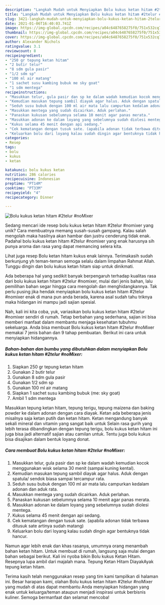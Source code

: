 ```yaml
---
description: "Langkah Mudah untuk Menyiapkan Bolu kukus ketan hitam #2telur #noMixer yang Lezat"
title: "Langkah Mudah untuk Menyiapkan Bolu kukus ketan hitam #2telur #noMixer yang Lezat"
slug: 3421-langkah-mudah-untuk-menyiapkan-bolu-kukus-ketan-hitam-2telur-nomixer-yang-lezat
date: 2021-01-06T16:40:03.741Z
image: https://img-global.cpcdn.com/recipes/a04c6487658275f0/751x532cq70/bolu-kukus-ketan-hitam-2telur-nomixer-foto-resep-utama.jpg
thumbnail: https://img-global.cpcdn.com/recipes/a04c6487658275f0/751x532cq70/bolu-kukus-ketan-hitam-2telur-nomixer-foto-resep-utama.jpg
cover: https://img-global.cpcdn.com/recipes/a04c6487658275f0/751x532cq70/bolu-kukus-ketan-hitam-2telur-nomixer-foto-resep-utama.jpg
author: Alexander Nichols
ratingvalue: 3.1
reviewcount: 8
recipeingredient:
- "250 gr tepung ketan hitam"
- "2 butir telur"
- "8 sdm gula pasir"
- "1/2 sdm sp"
- "100 ml air matang"
- "1 sachet susu kambing bubuk me sky goat"
- "1 sdm mentega"
recipeinstructions:
- "Masukkan telur, gula pasir dan sp ke dalam wadah kemudian kocok menggunakan wisk selama 30 menit (sampai kuning kental)."
- "Kemudian masukan tepung sambil diayak agar halus. Aduk dengan spatula/ sendok biasa sampai tercampur rata."
- "Seduh susu bubuk dengan 100 ml air mata lalu campurkan kedalam adonan dan aduk rata."
- "Masukkan mentega yang sudah dicairkan. Aduk perlahan."
- "Panaskan kukusan sebelumnya selama 10 menit agar panas merata."
- "Masukkan adonan ke dalam loyang yang sebelumnya sudah diolesi mentega."
- "Kukus selama 45 menit dengan api sedang."
- "Cek kematangan dengan tusuk sate. (apabila adonan tidak terbawa ditusuk sate artinya sudah matang)"
- "Keluarkan bolu dari loyang kalau sudah dingin agar bentuknya tidak hancur."
categories:
- Resep
tags:
- bolu
- kukus
- ketan

katakunci: bolu kukus ketan 
nutrition: 286 calories
recipecuisine: Indonesian
preptime: "PT14M"
cooktime: "PT33M"
recipeyield: "4"
recipecategory: Dinner

---
```



![Bolu kukus ketan hitam #2telur #noMixer](https://img-global.cpcdn.com/recipes/a04c6487658275f0/751x532cq70/bolu-kukus-ketan-hitam-2telur-nomixer-foto-resep-utama.jpg)

Sedang mencari ide resep bolu kukus ketan hitam #2telur #nomixer yang unik? Cara membuatnya memang susah-susah gampang. Kalau salah mengolah maka hasilnya akan hambar dan justru cenderung tidak enak. Padahal bolu kukus ketan hitam #2telur #nomixer yang enak harusnya sih punya aroma dan rasa yang dapat memancing selera kita.

Lihat juga resep Bolu ketan hitam kukus enak lainnya. Terimakasih sudah berkunjung yh teman-teman semoga selalu dalam limpahan Rahmat Allah. Tunggu dingin dan bolu kukus ketan hitam siap untuk dinikmati.

Ada beberapa hal yang sedikit banyak berpengaruh terhadap kualitas rasa dari bolu kukus ketan hitam #2telur #nomixer, mulai dari jenis bahan, lalu pemilihan bahan segar hingga cara mengolah dan menghidangkannya. Tak perlu pusing jika hendak menyiapkan bolu kukus ketan hitam #2telur #nomixer enak di mana pun anda berada, karena asal sudah tahu triknya maka hidangan ini mampu jadi sajian spesial.


Nah, kali ini kita coba, yuk, variasikan bolu kukus ketan hitam #2telur #nomixer sendiri di rumah. Tetap berbahan yang sederhana, sajian ini bisa memberi manfaat dalam membantu menjaga kesehatan tubuhmu sekeluarga. Anda bisa membuat Bolu kukus ketan hitam #2telur #noMixer memakai 7 jenis bahan dan 9 tahap pembuatan. Berikut ini cara untuk menyiapkan hidangannya.

<!--inarticleads1-->

##### Bahan-bahan dan bumbu yang dibutuhkan dalam menyiapkan Bolu kukus ketan hitam #2telur #noMixer:

1. Siapkan 250 gr tepung ketan hitam
1. Gunakan 2 butir telur
1. Gunakan 8 sdm gula pasir
1. Gunakan 1/2 sdm sp
1. Gunakan 100 ml air matang
1. Siapkan 1 sachet susu kambing bubuk (me: sky goat)
1. Ambil 1 sdm mentega


Masukkan tepung ketan hitam, tepung terigu, tepung maizena dan baking powder ke dalam adonan dengan cara diayak. Ketan ada beberapa jenis misalnya saja ketan putih dan ketan hitam. Ketan mengandung banyak sekali mineral dan vitamin yang sangat baik untuk Selain rasa gurih yang lebih terasa dibandingkan dengan tepung terigu, bolu kukus ketan hitam ini juga bisa jadi alternatif sajian atau camilan untuk. Tentu juga bolu kukus bisa disajikan dalam bentuk loyang donat. 

<!--inarticleads2-->

##### Cara membuat Bolu kukus ketan hitam #2telur #noMixer:

1. Masukkan telur, gula pasir dan sp ke dalam wadah kemudian kocok menggunakan wisk selama 30 menit (sampai kuning kental).
1. Kemudian masukan tepung sambil diayak agar halus. Aduk dengan spatula/ sendok biasa sampai tercampur rata.
1. Seduh susu bubuk dengan 100 ml air mata lalu campurkan kedalam adonan dan aduk rata.
1. Masukkan mentega yang sudah dicairkan. Aduk perlahan.
1. Panaskan kukusan sebelumnya selama 10 menit agar panas merata.
1. Masukkan adonan ke dalam loyang yang sebelumnya sudah diolesi mentega.
1. Kukus selama 45 menit dengan api sedang.
1. Cek kematangan dengan tusuk sate. (apabila adonan tidak terbawa ditusuk sate artinya sudah matang)
1. Keluarkan bolu dari loyang kalau sudah dingin agar bentuknya tidak hancur.


Namun agar lebih enak dan khas rasanya, umumnya orang menambah bahan ketan hitam. Untuk membuat di rumah, langsung saja mulai dengan bahan sebagai berikut. Kali ini nyoba bikin Bolu kukus Ketan Hitam. Resepnya lupa ambil dari majalah mana. Tepung Ketan Hitam DiayakAyak tepung ketan hitam. 

Terima kasih telah menggunakan resep yang tim kami tampilkan di halaman ini. Besar harapan kami, olahan Bolu kukus ketan hitam #2telur #noMixer yang mudah di atas dapat membantu Anda menyiapkan hidangan yang enak untuk keluarga/teman ataupun menjadi inspirasi untuk berbisnis kuliner. Semoga bermanfaat dan selamat mencoba!

